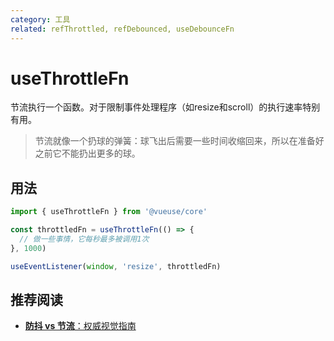 ```yaml
---
category: 工具
related: refThrottled, refDebounced, useDebounceFn
---
```


# useThrottleFn

节流执行一个函数。对于限制事件处理程序（如resize和scroll）的执行速率特别有用。

> 节流就像一个扔球的弹簧：球飞出后需要一些时间收缩回来，所以在准备好之前它不能扔出更多的球。

## 用法

```ts
import { useThrottleFn } from '@vueuse/core'

const throttledFn = useThrottleFn(() => {
  // 做一些事情，它每秒最多被调用1次
}, 1000)

useEventListener(window, 'resize', throttledFn)
```

## 推荐阅读

- [**防抖 vs 节流**：权威视觉指南](https://kettanaito.com/blog/debounce-vs-throttle)
```